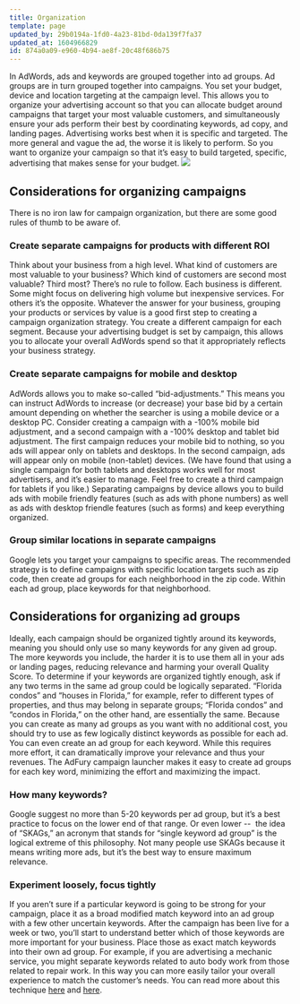 ```yaml
---
title: Organization
template: page
updated_by: 29b0194a-1fd0-4a23-81bd-0da139f7fa37
updated_at: 1604966829
id: 874a0a09-e960-4b94-ae8f-20c48f686b75
---
```

In AdWords, ads and keywords are grouped together into ad groups. Ad groups are in turn grouped together into campaigns. You set your budget, device and location targeting at the campaign level. This allows you to organize your advertising account so that you can allocate budget around campaigns that target your most valuable customers, and simultaneously ensure your ads perform their best by coordinating keywords, ad copy, and landing pages. Advertising works best when it is specific and targeted. The more general and vague the ad, the worse it is likely to perform. So you want to organize your campaign so that it’s easy to build targeted, specific, advertising that makes sense for your budget. ![](https://blog.adfury.io/wp-content/uploads/coffee-cup-mug-desk.jpg)

## Considerations for organizing campaigns

There is no iron law for campaign organization, but there are some good rules of thumb to be aware of.

### Create separate campaigns for products with different ROI

Think about your business from a high level. What kind of customers are most valuable to your business? Which kind of customers are second most valuable? Third most? There’s no rule to follow. Each business is different. Some might focus on delivering high volume but inexpensive services. For others it’s the opposite. Whatever the answer for your business, grouping your products or services by value is a good first step to creating a campaign organization strategy. You create a different campaign for each segment. Because your advertising budget is set by campaign, this allows you to allocate your overall AdWords spend so that it appropriately reflects your business strategy.

### Create separate campaigns for mobile and desktop

AdWords allows you to make so-called “bid-adjustments.” This means you can instruct AdWords to increase (or decrease) your base bid by a certain amount depending on whether the searcher is using a mobile device or a desktop PC. Consider creating a campaign with a -100% mobile bid adjustment, and a second campaign with a -100% desktop and tablet bid adjustment. The first campaign reduces your mobile bid to nothing, so you ads will appear only on tablets and desktops. In the second campaign, ads will appear only on mobile (non-tablet) devices. (We have found that using a single campaign for both tablets and desktops works well for most advertisers, and it’s easier to manage. Feel free to create a third campaign for tablets if you like.) Separating campaigns by device allows you to build ads with mobile friendly features (such as ads with phone numbers) as well as ads with desktop friendle features (such as forms) and keep everything organized.

### Group similar locations in separate campaigns

Google lets you target your campaigns to specific areas. The recommended strategy is to define campaigns with specific location targets such as zip code, then create ad groups for each neighborhood in the zip code. Within each ad group, place keywords for that neighborhood.

## Considerations for organizing ad groups

Ideally, each campaign should be organized tightly around its keywords, meaning you should only use so many keywords for any given ad group. The more keywords you include, the harder it is to use them all in your ads or landing pages, reducing relevance and harming your overall Quality Score. To determine if your keywords are organized tightly enough, ask if any two terms in the same ad group could be logically separated. “Florida condos” and “houses in Florida,” for example, refer to different types of properties, and thus may belong in separate groups; “Florida condos” and “condos in Florida,” on the other hand, are essentially the same. Because you can create as many ad groups as you want with no additional cost, you should try to use as few logically distinct keywords as possible for each ad. You can even create an ad group for each keyword. While this requires more effort, it can dramatically improve your relevance and thus your revenues. The AdFury campaign launcher makes it easy to create ad groups for each key word, minimizing the effort and maximizing the impact.

### How many keywords?

Google suggest no more than 5-20 keywords per ad group, but it’s a best practice to focus on the lower end of that range. Or even lower --  the idea of “SKAGs,” an acronym that stands for “single keyword ad group” is the logical extreme of this philosophy. Not many people use SKAGs because it means writing more ads, but it’s the best way to ensure maximum relevance.

### Experiment loosely, focus tightly

If you aren’t sure if a particular keyword is going to be strong for your campaign, place it as a broad modified match keyword into an ad group with a few other uncertain keywords. After the campaign has been live for a week or two, you’ll start to understand better which of those keywords are more important for your business. Place those as exact match keywords into their own ad group. For example, if you are advertising a mechanic service, you might separate keywords related to auto body work from those related to repair work. In this way you can more easily tailor your overall experience to match the customer’s needs. You can read more about this technique [here](https://blog.adfury.io/blog/alpha-beta-campaigns/) and [here](https://blog.adfury.io/blog/single-keyword-ad-groups/).